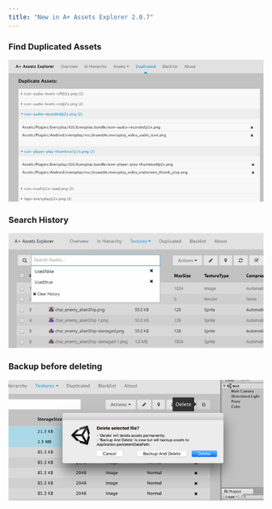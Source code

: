 ```yaml
---
title: "New in A+ Assets Explorer 2.0.7"
---
```


### Find Duplicated Assets

![duplicate](/assets/images/duplicate-Assets.jpg)

### Search History

![history](/assets/images/history.jpg)

### Backup before deleting

![newdelete](/assets/images/newdelete.jpg)